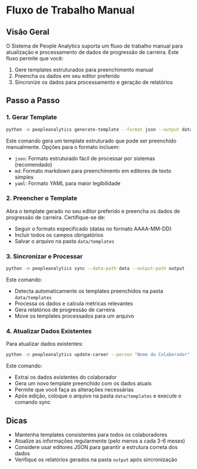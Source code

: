 # Fluxo de Trabalho Manual

## Visão Geral

O Sistema de People Analytics suporta um fluxo de trabalho manual para atualização e processamento de dados de progressão de carreira. Este fluxo permite que você:

1. Gere templates estruturados para preenchimento manual
2. Preencha os dados em seu editor preferido
3. Sincronize os dados para processamento e geração de relatórios

## Passo a Passo

### 1. Gerar Template

```bash
python -m peopleanalytics generate-template --format json --output data/templates/colaborador.json
```

Este comando gera um template estruturado que pode ser preenchido manualmente. Opções para o formato incluem:
- `json`: Formato estruturado fácil de processar por sistemas (recomendado)
- `md`: Formato markdown para preenchimento em editores de texto simples
- `yaml`: Formato YAML para maior legibilidade

### 2. Preencher o Template

Abra o template gerado no seu editor preferido e preencha os dados de progressão de carreira. Certifique-se de:

- Seguir o formato especificado (datas no formato AAAA-MM-DD)
- Incluir todos os campos obrigatórios
- Salvar o arquivo na pasta `data/templates`

### 3. Sincronizar e Processar

```bash
python -m peopleanalytics sync --data-path data --output-path output
```

Este comando:
- Detecta automaticamente os templates preenchidos na pasta `data/templates`
- Processa os dados e calcula métricas relevantes
- Gera relatórios de progressão de carreira
- Move os templates processados para um arquivo

### 4. Atualizar Dados Existentes

Para atualizar dados existentes:

```bash
python -m peopleanalytics update-career --person "Nome do Colaborador" --format json
```

Este comando:
- Extrai os dados existentes do colaborador
- Gera um novo template preenchido com os dados atuais
- Permite que você faça as alterações necessárias
- Após edição, coloque o arquivo na pasta `data/templates` e execute o comando sync

## Dicas

- Mantenha templates consistentes para todos os colaboradores
- Atualize as informações regularmente (pelo menos a cada 3-6 meses)
- Considere usar editores JSON para garantir a estrutura correta dos dados
- Verifique os relatórios gerados na pasta `output` após sincronização

